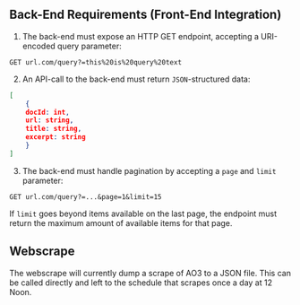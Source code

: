 ## Back-End Requirements (Front-End Integration)
1. The back-end must expose an HTTP GET endpoint, accepting a URI-encoded query parameter:
```
GET url.com/query?=this%20is%20query%20text
```
2. An API-call to the back-end must return `JSON`-structured data:

```json
[
	{
	docId: int,
	url: string,
	title: string,
	excerpt: string
	}
]
```
3. The back-end must handle pagination by accepting a `page` and `limit` parameter:
```
GET url.com/query?=...&page=1&limit=15
```

If `limit` goes beyond items available on the last page, the endpoint must return the maximum amount of available items for that page.


Webscrape
---
The webscrape will currently dump a scrape of AO3 to a JSON file. This can be called directly and left to the schedule that scrapes once a day at 12 Noon.
